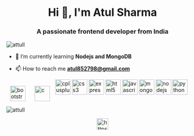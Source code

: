<h1 align="center">Hi 👋, I'm Atul Sharma</h1>
<h3 align="center">A passionate frontend developer from India</h3>

<p align="left"> <img src="https://komarev.com/ghpvc/?username=attull" alt="attull" /> </p>

- 🌱 I’m currently learning **Nodejs and MongoDB**

- 📫 How to reach me **atul852798@gmail.com**

<p align="left"><img src="https://devicons.github.io/devicon/devicon.git/icons/bootstrap/bootstrap-plain.svg" alt="bootstrap" width="40" height="40" style="vertical-align:middle;margin:0px 10px"/> <img src="https://devicons.github.io/devicon/devicon.git/icons/c/c-original.svg" alt="c" width="40" height="40" style="vertical-align:middle;margin:0px 10px" /> <img src="https://devicons.github.io/devicon/devicon.git/icons/cplusplus/cplusplus-original.svg" alt="cplusplus" width="40" height="40"/> <img src="https://devicons.github.io/devicon/devicon.git/icons/css3/css3-original-wordmark.svg" alt="css3" width="40" height="40"/> <img src="https://devicons.github.io/devicon/devicon.git/icons/express/express-original-wordmark.svg" alt="express" width="40" height="40"/> <img src="https://devicons.github.io/devicon/devicon.git/icons/html5/html5-original-wordmark.svg" alt="html5" width="40" height="40"/> <img src="https://devicons.github.io/devicon/devicon.git/icons/javascript/javascript-original.svg" alt="javascript" width="40" height="40"/> <img src="https://devicons.github.io/devicon/devicon.git/icons/mongodb/mongodb-original-wordmark.svg" alt="mongodb" width="40" height="40"/> <img src="https://devicons.github.io/devicon/devicon.git/icons/nodejs/nodejs-original-wordmark.svg" alt="nodejs" width="40" height="40"/> <img src="https://devicons.github.io/devicon/devicon.git/icons/python/python-original.svg" alt="python" width="40" height="40"/></p>

<p><img align="center" src="https://github-readme-stats.vercel.app/api/top-langs/?username=attull&layout=compact" alt="attull" /></p>

<p align="center">
<a href="https://linkedin.com/in/https://www.linkedin.com/in/atul-sharma-016b31194/" target="blank"><img align="center" src="https://cdn.jsdelivr.net/npm/simple-icons@3.0.1/icons/linkedin.svg" alt="https://www.linkedin.com/in/atul-sharma-016b31194/" height="30" width="30" /></a>
</p>
